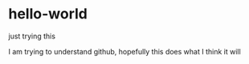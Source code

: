 # hello-world
just trying this

I am trying to understand github, hopefully this does what I think it will

